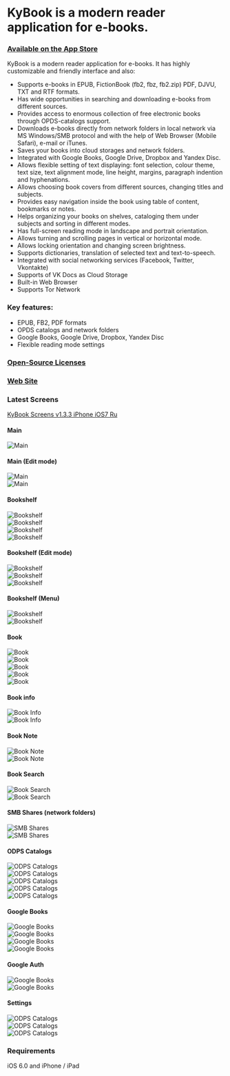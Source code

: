 KyBook is a modern reader application for e-books.
===========================================

### [Available on the App Store](http://itunes.apple.com/app/id673027171)

KyBook is a modern reader application for e-books.
It has highly customizable and friendly interface and also:   

- Supports e-books in EPUB, FictionBook (fb2, fbz, fb2.zip) PDF, DJVU, TXT and RTF formats. 
- Has wide opportunities in searching and downloading e-books from different sources.
- Provides access to enormous collection of free electronic books through OPDS-catalogs support.
- Downloads e-books directly from network folders in local network via MS Windows/SMB protocol and with the help of Web Browser (Mobile Safari), e-mail or iTunes.     
- Saves your books into cloud storages and network folders.
- Integrated with Google Books, Google Drive, Dropbox and Yandex Disc.
- Allows flexible setting of text displaying: font selection, colour theme, text size, text alignment mode, line height, margins, paragraph indention and hyphenations.    
- Allows choosing book covers from different sources, changing titles and subjects.
- Provides easy navigation inside the book using table of content, bookmarks or notes. 
- Helps organizing your books on shelves, cataloging them under subjects and sorting in different modes.  
- Has full-screen reading mode in landscape and portrait orientation.
- Allows turning and scrolling pages in vertical or horizontal mode.  
- Allows locking orientation and changing screen brightness.  
- Supports dictionaries, translation of selected text and text-to-speech.
- Integrated with social networking services (Facebook, Twitter, Vkontakte)
- Supports of VK Docs as Cloud Storage
- Built-in Web Browser
- Supports Tor Network
 
### Key features:   
- EPUB, FB2, PDF formats  
- OPDS catalogs and network folders  
- Google Books, Google Drive, Dropbox, Yandex Disc
- Flexible reading mode settings


### [Open-Source Licenses](http:/kolyvan.com/kybook/licensing.html)

### [Web Site](http:/kolyvan.com/kybook/)

### Latest Screens

[KyBook Screens v1.3.3 iPhone iOS7 Ru](https://www.dropbox.com/sh/mztebuw4ou72l8l/jrQD3B-t3M#/)
    	
#### Main
![Main](https://raw.github.com/kolyvan/kybook/master/screenshots/main.png)

#### Main (Edit mode)
![Main](https://raw.github.com/kolyvan/kybook/master/screenshots/menu_edit.png)    
![Main](https://raw.github.com/kolyvan/kybook/master/screenshots/menu_clouds.png)

#### Bookshelf
![Bookshelf](https://raw.github.com/kolyvan/kybook/master/screenshots/bookshelf_covers.png)    
![Bookshelf](https://raw.github.com/kolyvan/kybook/master/screenshots/bookshelf_spines.png)    
![Bookshelf](https://raw.github.com/kolyvan/kybook/master/screenshots/bookshelf_cards.png)    
![Bookshelf](https://raw.github.com/kolyvan/kybook/master/screenshots/bookshelf_stacks.png)

#### Bookshelf (Edit mode)
![Bookshelf](https://raw.github.com/kolyvan/kybook/master/screenshots/bookshelf_edit.png)    
![Bookshelf](https://raw.github.com/kolyvan/kybook/master/screenshots/bookshelf_editbook.png)    
![Bookshelf](https://raw.github.com/kolyvan/kybook/master/screenshots/move_books.png)

#### Bookshelf (Menu)
![Bookshelf](https://raw.github.com/kolyvan/kybook/master/screenshots/bookshelf_sortmode.png)    
![Bookshelf](https://raw.github.com/kolyvan/kybook/master/screenshots/bookshelf_showmode.png)

#### Book
![Book](https://raw.github.com/kolyvan/kybook/master/screenshots/book.png)    
![Book](https://raw.github.com/kolyvan/kybook/master/screenshots/book_font_dark.png)    
![Book](https://raw.github.com/kolyvan/kybook/master/screenshots/book_theme_sand_ru.png)    
![Book](https://raw.github.com/kolyvan/kybook/master/screenshots/book_tts.png)    
![Book](https://raw.github.com/kolyvan/kybook/master/screenshots/book_font_dark_ru.png)

#### Book info
![Book Info](https://raw.github.com/kolyvan/kybook/master/screenshots/book_content.png)    
![Book Info](https://raw.github.com/kolyvan/kybook/master/screenshots/book_info.png)

#### Book Note
![Book Note](https://raw.github.com/kolyvan/kybook/master/screenshots/book_note.png)    
![Book Note](https://raw.github.com/kolyvan/kybook/master/screenshots/book_notes.png)

#### Book Search
![Book Search](https://raw.github.com/kolyvan/kybook/master/screenshots/book_search.png)    
![Book Search](https://raw.github.com/kolyvan/kybook/master/screenshots/book_search_found.png)

#### SMB Shares (network folders)
![SMB Shares](https://raw.github.com/kolyvan/kybook/master/screenshots/smb_addshare.png)    
![SMB Shares](https://raw.github.com/kolyvan/kybook/master/screenshots/smb_share.png)

#### ODPS Catalogs
![ODPS Catalogs](https://raw.github.com/kolyvan/kybook/master/screenshots/opdscatalog1.png)    
![ODPS Catalogs](https://raw.github.com/kolyvan/kybook/master/screenshots/opdscatalog1_ru.png)    
![ODPS Catalogs](https://raw.github.com/kolyvan/kybook/master/screenshots/opdscatalog2.png)    
![ODPS Catalogs](https://raw.github.com/kolyvan/kybook/master/screenshots/opdscatalog3.png)    
![ODPS Catalogs](https://raw.github.com/kolyvan/kybook/master/screenshots/opdscatalog2_ru.png)

#### Google Books
![Google Books](https://raw.github.com/kolyvan/kybook/master/screenshots/google_books.png)    
![Google Books](https://raw.github.com/kolyvan/kybook/master/screenshots/google_books_volume.png)    
![Google Books](https://raw.github.com/kolyvan/kybook/master/screenshots/google_books_read.png)    
![Google Books](https://raw.github.com/kolyvan/kybook/master/screenshots/google_books_download.png)

#### Google Auth
![Google Books](https://raw.github.com/kolyvan/kybook/master/screenshots/google_auth.png)    
![Google Books](https://raw.github.com/kolyvan/kybook/master/screenshots/google_auth_complete.png)


#### Settings
![ODPS Catalogs](https://raw.github.com/kolyvan/kybook/master/screenshots/settings1.png)    
![ODPS Catalogs](https://raw.github.com/kolyvan/kybook/master/screenshots/settings2.png)    
![ODPS Catalogs](https://raw.github.com/kolyvan/kybook/master/screenshots/settings3.png)


### Requirements
iOS 6.0 and iPhone / iPad
